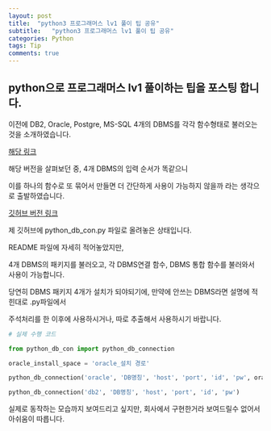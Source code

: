 ```yaml
---
layout: post
title:  "python3 프로그래머스 lv1 풀이 팁 공유"
subtitle:   "python3 프로그래머스 lv1 풀이 팁 공유"
categories: Python
tags: Tip
comments: true
---
```


## python으로 프로그래머스 lv1 풀이하는 팁을 포스팅 합니다.

이전에 DB2, Oracle, Postgre, MS-SQL 4개의 DBMS를 각각 함수형태로 불러오는 것을 소개하였습니다.

[해당 링크](https://bluemumin.github.io/python/2021/01/24/Python-python%EC%97%90%EC%84%9C-%EA%B0%81-DB-%EC%97%B0%EA%B2%B0%ED%95%98%EB%8A%94-%EB%B2%95/)

해당 버전을 살펴보던 중, 4개 DBMS의 입력 순서가 똑같으니

이를 하나의 함수로 또 묶어서 만들면 더 간단하게 사용이 가능하지 않을까 라는 생각으로 출발하였습니다.

[깃허브 버전 링크](https://github.com/bluemumin/python_db_connection)

제 깃허브에 python_db_con.py 파일로 올려놓은 상태입니다.

README 파일에 자세히 적어놓았지만,

4개 DBMS의 패키지를 불러오고, 각 DBMS연결 함수, DBMS 통합 함수를 불러와서 사용이 가능합니다.

당연히 DBMS 패키지 4개가 설치가 되야되기에, 만약에 안쓰는 DBMS라면 설명에 적힌대로 .py파일에서

주석처리를 한 이후에 사용하시거나, 따로 추출해서 사용하시기 바랍니다.

```python
# 실제 수행 코드

from python_db_con import python_db_connection

oracle_install_space = 'oracle_설치 경로'

python_db_connection('oracle', 'DB명칭', 'host', 'port', 'id', 'pw', oracle_install_space)

python_db_connection('db2', 'DB명칭', 'host', 'port', 'id', 'pw')
```

실제로 동작하는 모습까지 보여드리고 싶지만, 회사에서 구현한거라 보여드릴수 없어서 아쉬움이 따릅니다.
